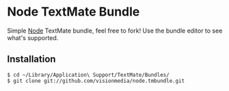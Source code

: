 # Node TextMate Bundle

 Simple [Node](http://nodejs.org) TextMate bundle, feel
 free to fork! Use the bundle editor to see what's supported.

## Installation

```
$ cd ~/Library/Application\ Support/TextMate/Bundles/
$ git clone git://github.com/visionmedia/node.tmbundle.git
```
